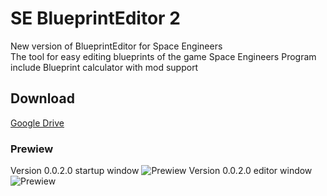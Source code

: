 # SE BlueprintEditor 2

New version of BlueprintEditor for Space Engineers<br>
The tool for easy editing blueprints of the game Space Engineers
Program include Blueprint calculator with mod support

## Download

[Google Drive](https://drive.google.com/open?id=1Qbb7uP-8tP_nVKJK5G-arw16t3Q5QzX6)

### Prewiew

Version 0.0.2.0 startup window
![Prewiew](https://sun9-19.userapi.com/c854120/v854120020/1e6937/Ke_JPEII6WM.jpg "Startup window")
Version 0.0.2.0 editor window
![Prewiew](https://sun9-21.userapi.com/c854120/v854120020/1e6940/VAyjRornfw4.jpg "Editor window")
